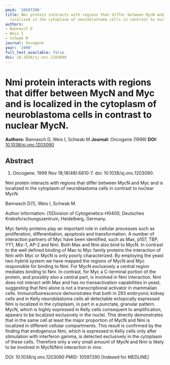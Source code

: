 ```yaml
---
pmid: '10597290'
title: Nmi protein interacts with regions that differ between MycN and Myc and is
  localized in the cytoplasm of neuroblastoma cells in contrast to nuclear MycN.
authors:
- Bannasch D
- Weis I
- Schwab M
journal: Oncogene
year: '1999'
full_text_available: false
doi: 10.1038/sj.onc.1203090
---
```


# Nmi protein interacts with regions that differ between MycN and Myc and is localized in the cytoplasm of neuroblastoma cells in contrast to nuclear MycN.
**Authors:** Bannasch D, Weis I, Schwab M
**Journal:** Oncogene (1999)
**DOI:** [10.1038/sj.onc.1203090](https://doi.org/10.1038/sj.onc.1203090)

## Abstract

1. Oncogene. 1999 Nov 18;18(48):6810-7. doi: 10.1038/sj.onc.1203090.

Nmi protein interacts with regions that differ between MycN and Myc and is 
localized in the cytoplasm of neuroblastoma cells in contrast to nuclear MycN.

Bannasch D(1), Weis I, Schwab M.

Author information:
(1)Division of Cytogenetics-H0400, Deutsches Krebsforschungszentrum, Heidelberg, 
Germany.

Myc family proteins play an important role in cellular processes such as 
proliferation, differentiation, apoptosis and transformation. A number of 
interaction partners of Myc have been identified, such as Max, p107, TBP, YY1, 
Miz-1, AP-2 and Nmi. Both Max and Nmi also bind to MycN. In contrast to the well 
defined binding of Max to Myc family proteins the interaction of Nmi with Myc or 
MycN is only poorly characterized. By employing the yeast two-hybrid system we 
have mapped the regions of MycN and Myc responsible for binding to Nmi. For MycN 
exclusively a central region mediates binding to Nmi. In contrast, for Myc a 
C-terminal portion of the protein, and possibly also a central part, is involved 
in Nmi interaction. Nmi does not interact with Max and has no transactivation 
capabilities in yeast, suggesting that Nmi alone is not a transcriptional 
activator in mammalian cells. Immunofluorescence demonstrates that both in 293 
embryonic kidney cells and in Kelly neuroblastoma cells all detectable 
ectopically expressed Nmi is localized in the cytoplasm, in part in a punctate, 
granular pattern. MycN, which is highly expressed in Kelly cells consequent to 
amplification, appears to be localized exclusively in the nuclei. This directly 
demonstrates that in the same cell at least the major proportion of MycN and Nmi 
is localized in different cellular compartments. This result is confirmed by the 
finding that endogenous Nmi, which is expressed in Kelly cells only after 
stimulation with interferon gamma, is detected exclusively in the cytoplasm of 
these cells. Therefore only a very small amount of MycN and Nmi is likely to be 
involved in MycN/Nmi interaction in vivo.

DOI: 10.1038/sj.onc.1203090
PMID: 10597290 [Indexed for MEDLINE]
